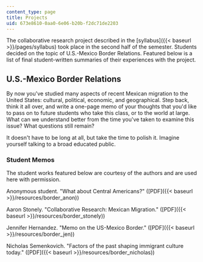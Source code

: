 ```yaml
---
content_type: page
title: Projects
uid: 673e8610-0aa0-6e06-b20b-f2dc71de2203
---
```


The collaborative research project described in the [syllabus]({{< baseurl >}}/pages/syllabus) took place in the second half of the semester. Students decided on the topic of U.S.-Mexico Border Relations. Featured below is a list of final student-written summaries of their experiences with the project.

U.S.-Mexico Border Relations
----------------------------

By now you've studied many aspects of recent Mexican migration to the United States: cultural, political, economic, and geographical. Step back, think it all over, and write a one-page memo of your thoughts that you'd like to pass on to future students who take this class, or to the world at large. What can we understand better from the time you've taken to examine this issue? What questions still remain?

It doesn't have to be long at all, but take the time to polish it. Imagine yourself talking to a broad educated public.

### Student Memos

The student works featured below are courtesy of the authors and are used here with permission.

Anonymous student. "What about Central Americans?" ([PDF]({{< baseurl >}}/resources/border_anon))

Aaron Stonely. "Collaborative Research: Mexican Migration." ([PDF]({{< baseurl >}}/resources/border_stonely))

Jennifer Hernandez. "Memo on the US-Mexico Border." ([PDF]({{< baseurl >}}/resources/border_jen))

Nicholas Semenkovich. "Factors of the past shaping immigrant culture today." ([PDF]({{< baseurl >}}/resources/border_nicholas))